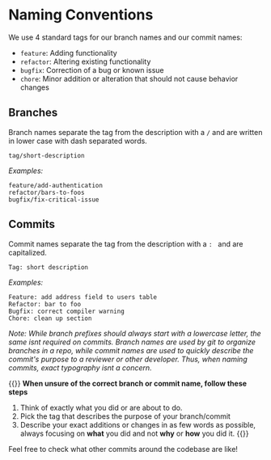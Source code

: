 # Naming Conventions

We use 4 standard tags for our branch names and our commit names:

- `feature`: Adding functionality
- `refactor`: Altering existing functionality
- `bugfix`: Correction of a bug or known issue
- `chore`: Minor addition or alteration that should not cause behavior changes

## Branches
Branch names separate the tag from the description with a `/` and are written in
lower case with dash separated words.

```
tag/short-description
```

_Examples:_

```
feature/add-authentication
refactor/bars-to-foos
bugfix/fix-critical-issue
```

## Commits

Commit names separate the tag from the description with a `: ` and are
capitalized.

```
Tag: short description
```

_Examples:_

```
Feature: add address field to users table
Refactor: bar to foo
Bugfix: correct compiler warning
Chore: clean up section
```

_Note: While branch prefixes should always start with a lowercase letter, the
same isnt required on commits. Branch names are used by git to organize branches
in a repo, while commit names are used to quickly describe the commit's
purpose to a reviewer or other developer. Thus, when naming commits, exact
typography isnt a concern._

{{<hint danger>}}
**When unsure of the correct branch or commit name, follow these steps**

1. Think of exactly what you did or are about to do.
2. Pick the tag that describes the purpose of your branch/commit
3. Describe your exact additions or changes in as few words as possible, always
   focusing on **what** you did and not **why** or **how** you did it.
{{</hint>}}

Feel free to check what other commits around the codebase are like!

